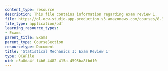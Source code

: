 ```yaml
---
content_type: resource
description: This file contains information regarding exam review 1.
file: https://ol-ocw-studio-app-production.s3.amazonaws.com/courses/8-333-statistical-mechanics-i-statistical-mechanics-of-particles-fall-2013/c5a8da4ff4b64482415a4595ba8fbd10_MIT8_333F13_ExamReview1.pdf
file_type: application/pdf
learning_resource_types:
- Exams
parent_title: Exams
parent_type: CourseSection
resourcetype: Document
title: 'Statistical Mechanics I: Exam Review 1'
type: OCWFile
uid: c5a8da4f-f4b6-4482-415a-4595ba8fbd10
---
```

